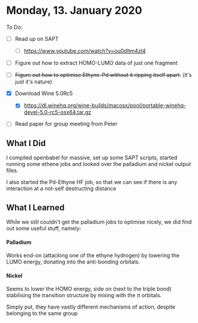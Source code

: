 # Monday, 13. January 2020

To Do:

* [ ] Read up on SAPT
  * [ ] https://www.youtube.com/watch?v=ou0dltm4zl4
* [ ] Figure out how to extract HOMO-LUMO data of just one fragment
* [ ] ~~Figure out how to optimise Ethyne-Pd without it ripping itself apart.~~ (it's just it's nature)
* [x] Download Wine 5.0Rc5
  * [x] https://dl.winehq.org/wine-builds/macosx/pool/portable-winehq-devel-5.0-rc5-osx64.tar.gz
* [ ] Read paper for group meeting from Peter



## What I Did

I compiled openbabel for massive, set up some SAPT scripts, started running some ethene jobs and looked over the palladium and nickel output files.

I also started the Pd-Ethyne HF job, so that we can see if there is any interaction at a not-self destructing distance

## What I Learned

While we still couldn't get the palladium jobs to optimise nicely, we did find out some useful stuff, namely:

#### Palladium

Works end-on (attacking one of the ethyne hydrogen) by lowering the LUMO energy, donating into the anti-bonding orbitals.

#### Nickel 

Seems to lower the HOMO energy, side on (next to the triple bond) stabilising the transition structure by mixing with the $\pi$ orbitals.

Simply put, they have vastly different mechanisms of action, despite belonging to the same group